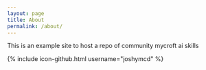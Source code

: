 ```yaml
---
layout: page
title: About
permalink: /about/
---
```


This is an example site to host a repo of community mycroft ai skills

{% include icon-github.html username="joshymcd" %}
